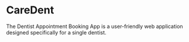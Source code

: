 # CareDent
The Dentist Appointment Booking App is a user-friendly web application designed specifically for a single dentist.
